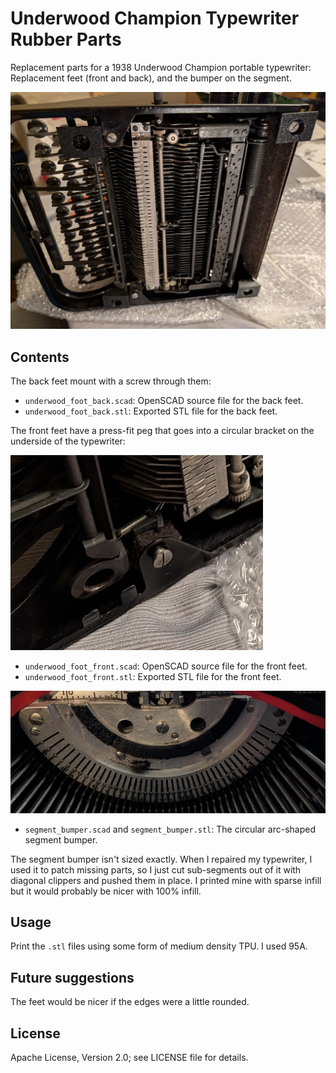# Underwood Champion Typewriter Rubber Parts

Replacement parts for a 1938 Underwood Champion portable typewriter:
Replacement feet (front and back), and the bumper on the segment.

![Underside of the Underwood Champion typewriter](underside.jpg)

## Contents

The back feet mount with a screw through them:

*   `underwood_foot_back.scad`: OpenSCAD source file for the back feet.
*   `underwood_foot_back.stl`: Exported STL file for the back feet.

The front feet have a press-fit peg that goes into a circular bracket on the underside of the typewriter:

![Front bracket](frontbracket.png)

*   `underwood_foot_front.scad`: OpenSCAD source file for the front feet.
*   `underwood_foot_front.stl`: Exported STL file for the front feet.

![Segment bumper](segment_bumper.png)

*   `segment_bumper.scad` and `segment_bumper.stl`: The circular arc-shaped segment bumper.

The segment bumper isn't sized exactly. When I repaired my typewriter, I used it to
patch missing parts, so I just cut sub-segments out of it with diagonal clippers
and pushed them in place. I printed mine with sparse infill but it would probably be
nicer with 100% infill.

## Usage

Print the `.stl` files using some form of medium density TPU. I used 95A.

## Future suggestions

The feet would be nicer if the edges were a little rounded.

## License

Apache License, Version 2.0; see LICENSE file for details.

